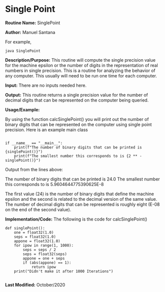 # Single Point

**Routine Name:**  SinglePoint

**Author:** Manuel Santana


For example,

    java SinglePoint



**Description/Purpose:** This routine will compute the single precision value for the machine epsilon or the number of digits
in the representation of real numbers in single precision. This is a routine for analyzing the behavior of any computer. This
usually will need to be run one time for each computer.

**Input:** 
There are no inputs needed here.

**Output:** This routine returns a single precision value for the number of decimal digits that can be represented on the
computer being queried.

**Usage/Example:**

By using the function calcSinglePoint() you will print out the number of binary digits that can be represented on the computer using single point precision. 
Here is an example main class

```

if __name__ == "__main__":
    print(f"The number of binary digits that can be printed is {singlePoint()}")
    print(f"The smallest number this corresponds to is {2 ** -singlePoint()}")
```


Output from the lines above:

The number of binary digits that can be printed is 24.0
The smallest number this corresponds to is 5.9604644775390625E-8

The first value (24) is the number of binary digits that define the machine epsilon and the second is related to the
decimal version of the same value. The number of decimal digits that can be represented is roughly eight (E-08 on the
end of the second value).

**Implementation/Code:** The following is the code for calcSinglePoint()

```
def singlePoint():
    one = float32(1.0)
    seps = float32(1.0)
    appone = float32(1.0)
    for ipow in range(1, 1000):
        seps = seps / 2
        seps = float32(seps)
        appone = one + seps
        if (abs(appone) == 1):
            return ipow
    print("Didn't make it after 1000 Iterations")
   
```
**Last Modified:** October/2020 
